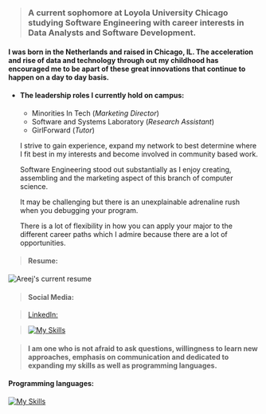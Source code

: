 
> ### A current sophomore at Loyola University Chicago studying Software Engineering with career interests in Data Analysts and Software Development. 


#### I was born in the Netherlands and raised in Chicago, IL. The acceleration and rise of data and technology through out my childhood has encouraged me to be apart of these great innovations that continue to happen on a day to day basis. 

* #### The leadership roles I currently hold on campus: 
  * Minorities In Tech (_Marketing Director_)
  * Software and Systems Laboratory (_Research Assistant_)
  * GirlForward (_Tutor_)

  I strive to gain experience, expand my network to best determine where I fit best in my interests and become involved in community based work. 

  Software Engineering stood out substantially as I enjoy creating, assembling and the marketing aspect of this branch of computer science.  

  It may be challenging but there is an unexplainable adrenaline rush when you debugging your program.
  
  There is a lot of flexibility in how you can apply your major to the different career paths which I admire because there are a lot of opportunities. 
  

>#### Resume:
![Areej's current resume](https://docs.google.com/document/d/1ltjDIu_tCJOgiy0slr-PuuHPh02Bj98w/edit?usp=sharing&ouid=106536177495519516394&rtpof=true&sd=true)


> #### Social Media:

>[LinkedIn: ](www.linkedin.com/in/areej-imran-791b4a22a)

>[![My Skills](https://skillicons.dev/icons?i=instagram)](https://skillicons.dev)

> #### I am one who is not afraid to ask questions, willingness to learn new approaches, emphasis on communication and dedicated to expanding my skills as well as programming languages.

#### Programming languages: 
[![My Skills](https://skillicons.dev/icons?i=java,ae,cs,py,github)](https://skillicons.dev)


